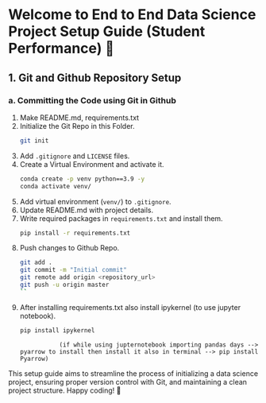 # Welcome to End to End Data Science Project Setup Guide (Student Performance) 🚀


## 1. Git and Github Repository Setup
### a. Committing the Code using Git in Github
   1. Make README.md, requirements.txt
   2. Initialize the Git Repo in this Folder. 
        ```bash
        git init 
        ```
   3. Add `.gitignore` and `LICENSE` files.
   4. Create a Virtual Environment and activate it.
        ```bash
        conda create -p venv python==3.9 -y
        conda activate venv/
        ```
   5. Add virtual environment (`venv/`) to `.gitignore`.
   6. Update README.md with project details.
   7. Write required packages in `requirements.txt` and install them.
        ```bash
        pip install -r requirements.txt
        ```
   8. Push changes to Github Repo.
        ```bash
        git add .
        git commit -m "Initial commit"
        git remote add origin <repository_url>
        git push -u origin master
        ``
   9. After installing requirements.txt also install ipykernel (to use jupyter notebook).
       ```bash
       pip install ipykernel
       ```
                     (if while using jupternotebook importing pandas days --> pyarrow to install then install it also in terminal --> pip install Pyarrow)



This setup guide aims to streamline the process of initializing a data science project, ensuring proper version control with Git, and maintaining a clean project structure. Happy coding! 🎉